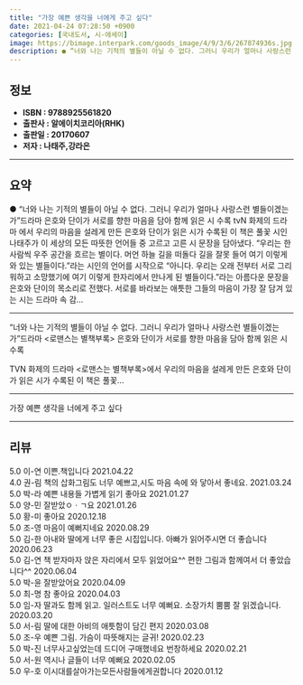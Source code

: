 ```yaml
---
title: "가장 예쁜 생각을 너에게 주고 싶다"
date: 2021-04-24 07:28:50 +0900
categories: [국내도서, 시-에세이]
image: https://bimage.interpark.com/goods_image/4/9/3/6/267874936s.jpg
description: ● “너와 나는 기적의 별들이 아닐 수 없다. 그러니 우리가 얼마나 사랑스런 별들이겠는가”드라마 은호와 단이가 서로를 향한 마음을 담아 함께 읽은 시 수록 tvN 화제의 드라마 에서 우리의 마음을 설레게 만든 은호와 단이가 읽은 시가 수록된 이 책은 풀꽃 시인 나태주가 이 세상의 모
---
```


## **정보**

- **ISBN : 9788925561820**
- **출판사 : 알에이치코리아(RHK)**
- **출판일 : 20170607**
- **저자 : 나태주,강라은**

------



## **요약**

●  “너와 나는 기적의 별들이 아닐 수 없다. 그러니 우리가 얼마나 사랑스런 별들이겠는가”드라마  은호와 단이가 서로를 향한 마음을 담아 함께 읽은 시 수록 tvN 화제의 드라마 에서 우리의 마음을 설레게 만든 은호와 단이가 읽은 시가 수록된 이 책은 풀꽃 시인 나태주가 이 세상의 모든 따뜻한 언어들 중 고르고 고른 시 문장을 담아냈다. “우리는 한 사람씩 우주 공간을 흐르는 별이다. 머언 하늘 길을 떠돌다 길을 잘못 들어 여기 이렇게 와 있는 별들이다.”라는 시인의 언어를 시작으로 “아니다. 우리는 오래 전부터 서로 그리워하고 소망했기에 여기 이렇게 한자리에서 만나게 된 별들이다.”라는 아름다운 문장을 은호와 단이의 목소리로 전했다. 서로를 바라보는 애틋한 그들의 마음이 가장 잘 담겨 있는 시는 드라마 속 감...

------

“너와 나는 기적의 별들이 아닐 수 없다.
그러니 우리가 얼마나 사랑스런 별들이겠는가”드라마 &lt;로맨스는 별책부록&gt; 은호와 단이가 
서로를 향한 마음을 담아 함께 읽은 시 수록 

TVN 화제의 드라마 &lt;로맨스는 별책부록&gt;에서 우리의 마음을 설레게 만든 은호와 단이가 읽은 시가 수록된 이 책은 풀꽃... 

------


가장 예쁜 생각을 너에게 주고 싶다 

------


## **리뷰** 

5.0 이-연 이쁜.책입니다 2021.04.22 <br/>4.0 권-림 책의 삽화그림도 너무 예쁘고,시도 마음 속에 와 닿아서 좋네요. 2021.03.24 <br/>5.0 박-라 예쁜 내용들 가볍게 읽기 좋아요  2021.01.27 <br/>5.0 양-민 잘받았ㅇㆍㄱ요 2021.01.26 <br/>5.0 황-미 좋아요 2020.12.18 <br/>5.0 조-영 마음이 예뻐지네요 2020.08.29 <br/>5.0 김-한 아내와 딸에게 너무 좋은 시집입니다. 
아빠가 읽어주시면 더 좋습니다  2020.06.23 <br/>5.0 김-연 책 받자마자 앉은 자리에서 모두 읽었어요^^ 편한 그림과 함께여서 더 좋았습니다^^ 2020.06.04 <br/>5.0 박-윤 잘받았어요 2020.04.09 <br/>5.0 최-명 참 좋아요 2020.04.03 <br/>5.0 임-자 딸과도 함께 읽고. 일러스트도 너무 예뻐요. 소장가치 뿜뿜 잘 읽겠습니다. 2020.03.20 <br/>5.0 서-림 딸에 대한 아비의 애틋함이 담긴 편지 2020.03.08 <br/>5.0 조-우 예쁜 그림. 가슴이 따뜻해지는 글귀! 2020.02.23 <br/>5.0 박-진 너무사고싶었는데  드디어 구매했네요  번창하세요 2020.02.21 <br/>5.0 서-원 역시나 글들이 너무 예뻐요 2020.02.05 <br/>5.0 우-호 이시대를살아가는모든사람들에게권합니다 2020.01.12 <br/>